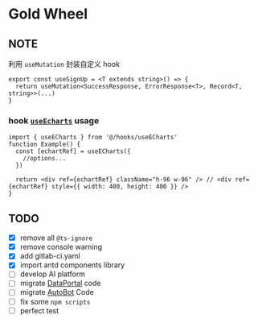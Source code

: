 # Gold Wheel

## NOTE

利用 `useMutation` 封装自定义 hook

```tsx
export const useSignUp = <T extends string>() => {
  return useMutation<SuccessResponse, ErrorResponse<T>, Record<T, string>>(...)
}
```

### hook [`useEcharts`](./src/hooks/useECharts.tsx) usage

```tsx
import { useECharts } from '@/hooks/useECharts'
function Example() {
  const [echartRef] = useECharts({
    //options...
  })

  return <div ref={echartRef} className="h-96 w-96" /> // <div ref={echartRef} style={{ width: 400, height: 400 }} />
}
```

## TODO

- [x] remove all `@ts-ignore`
- [x] remove console warning
- [x] add gitlab-ci.yaml
- [x] import antd components library
- [ ] develop AI platform
- [ ] migrate [DataPortal](http://gitlab.pegasus.tech/pbdata/data_portal_web) code
- [ ] migrate [AutoBot]() Code
- [ ] fix some `npm scripts`
- [ ] perfect test
